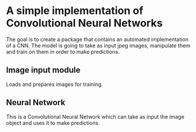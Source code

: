 <h1>A simple implementation of Convolutional Neural Networks</h1>

<p>
    The goal is to create a package that contains an automated implementation of a CNN. The model is 
    going to take as input jpeg images, manipulate them and train on them in order to make predictions.
</p>

<h2>Image input module</h2>
<p>
    Loads and prepares images for training.
</p>

<h2>Neural Network</h2>
<p>
    This is a Convolutional Neural Network which can take as input the image 
    object and uses it to make predictions.
</p>
